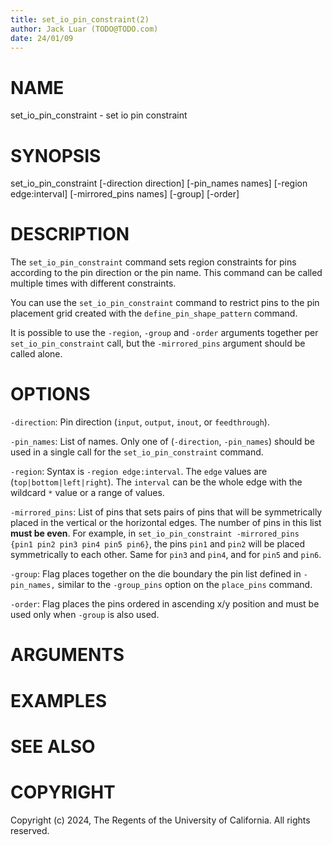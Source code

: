 ```yaml
---
title: set_io_pin_constraint(2)
author: Jack Luar (TODO@TODO.com)
date: 24/01/09
---
```


# NAME

set_io_pin_constraint - set io pin constraint

# SYNOPSIS

set_io_pin_constraint 
    [-direction direction]
    [-pin_names names]
    [-region edge:interval]
    [-mirrored_pins names]
    [-group]
    [-order]


# DESCRIPTION

The `set_io_pin_constraint` command sets region constraints for pins according
to the pin direction or the pin name. This command can be called multiple
times with different constraints.

You can use the `set_io_pin_constraint` command to restrict pins to the
pin placement grid created with the `define_pin_shape_pattern` command.

It is possible to use the `-region`, `-group` and `-order` arguments together
per `set_io_pin_constraint` call, but the `-mirrored_pins` argument should be
called alone.

# OPTIONS

`-direction`:  Pin direction (`input`, `output`, `inout`, or `feedthrough`).

`-pin_names`:  List of names. Only one of (`-direction`, `-pin_names`) should be used in a single call for the `set_io_pin_constraint` command.

`-region`:  Syntax is `-region edge:interval`. The `edge` values are (`top|bottom|left|right`). The `interval` can be the whole edge with the wildcard `*` value or a range of values.

`-mirrored_pins`:  List of pins that sets pairs of pins that will be symmetrically placed in the vertical or the horizontal edges. The number of pins in this list **must be even**. For example, in `set_io_pin_constraint -mirrored_pins {pin1 pin2 pin3 pin4 pin5 pin6}`, the pins `pin1` and `pin2` will be placed symmetrically to each other. Same for `pin3` and `pin4`, and for `pin5` and `pin6`.

`-group`:  Flag places together on the die boundary the pin list defined in `-pin_names,` similar to the `-group_pins` option on the `place_pins` command.

`-order`:  Flag places the pins ordered in ascending x/y position and must be used only when `-group` is also used.

# ARGUMENTS

# EXAMPLES

# SEE ALSO

# COPYRIGHT

Copyright (c) 2024, The Regents of the University of California. All rights reserved.
